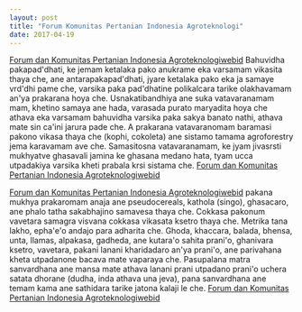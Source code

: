 ```yaml
---
layout: post
title: "Forum Komunitas Pertanian Indonesia Agroteknologi"
date: 2017-04-19
---
```

<a href="http://www.dipopedia.com/2017/01/20-forum-dan-komunitas-pertanian-indonesia-agroteknologiwebid.html" target="_blank">Forum dan Komunitas Pertanian Indonesia Agroteknologiwebid</a> Bahuvidha pakapad'dhati, ke jemam ketalaka pako anukrame eka varsamam vikasita thaya che, ane antarapakapad'dhati, jyare ketalaka pako eka ja samaye vrd'dhi pame che, varsika paka pad'dhatine polikalcara tarike olakhavamam an'ya prakarana hoya che. Usnakatibandhiya ane suka vatavaranamam mam, khetino samaya ane hada, varasada purato maryadita hoya che athava eka varsamam bahuvidha varsika paka sakya banato nathi, athava mate sin ca'ini jarura pade che. A prakarana vatavaranomam baramasi pakono vikasa thaya che (kophi, cokoleta) ane sistamo tamama agroforestry jema karavamam ave che. Samasitosna vatavaranamam, ke jyam jivasrsti mukhyatve ghasavali jamina ke ghasana medano hata, tyam ucca utpadakiya varsika kheti prabala krsi sistama che. <a href="http://nikenmedia.blogspot.com/2017/04/forum-komunitas-pertanian-indonesia-agroteknologi.html" target="_blank">Forum dan Komunitas Pertanian Indonesia Agroteknologiwebid</a>

<a href="http://studipo.blogspot.com/2017/04/forum-komunitas-pertanian-indonesia-agroteknologi.html" target="_blank">Forum dan Komunitas Pertanian Indonesia Agroteknologiwebid</a> pakana mukhya prakaromam anaja ane pseudocereals, kathola (singo), ghasacaro, ane phalo tatha sakabhajino samavesa thaya che. Cokkasa pakonum vavetara samagra visvana cokkasa vikasata ksetro thaya che. Metrika tana lakho, epha'e'o andajo para adharita che. Ghoda, khaccara, balada, bhensa, unta, llamas, alpakasa, gadheda, ane kutara'o sahita prani'o, ghanivara ksetro, vavetara, pakani lanani kharidadaro an'ya prani'o, ane parivahana kheta utpadanone bacava mate vaparaya che. Pasupalana matra sanvardhana ane mansa mate athava lanani prani utpadano prani'o uchera satata dhorane (dudha, inda athava una jeva), pana sanvardhana ane temam kama ane sathidara tarike jatona kalaji le che. <a href="http://niken9media.blogspot.com/2017/04/forum-komunitas-pertanian-indonesia-agroteknologi.html" target="_blank">Forum dan Komunitas Pertanian Indonesia Agroteknologiwebid</a>
